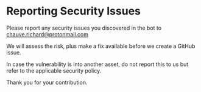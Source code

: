 # Reporting Security Issues

Please report any security issues you discovered in the bot to chauve.richard@protonmail.com

We will assess the risk, plus make a fix available before we create a GitHub issue.

In case the vulnerability is into another asset, do not report this to us but refer to the applicable security policy.

Thank you for your contribution.